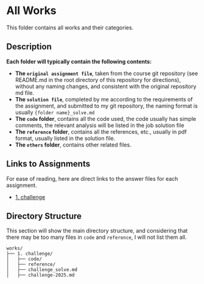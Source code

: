 # All Works

This folder contains all works and their categories.

## Description

**Each folder will typically contain the following contents:**

- **The `original assignment file`**, taken from the course git repository (see README.md in the root directory of this repository for directions), without any naming changes, and consistent with the original repository md file.
- **The `solution file`**, completed by me according to the requirements of the assignment, and submitted to my git repository, the naming format is usually `{folder name}_solve.md`
- **The `code` folder**, contains all the code used, the code usually has simple comments, the relevant analysis will be listed in the job solution file
- **The `reference` folder**, contains all the references, etc., usually in pdf format, usually listed in the solution file.
- **The `others` folder**, contains other related files.

## Links to Assignments

For ease of reading, here are direct links to the answer files for each assignment.

- [1. challenge](1.%20challenge/challenge_solve.md)


## Directory Structure

This section will show the main directory structure, and considering that there may be too many files in `code` and `reference`, I will not list them all.

```
works/
├── 1. challenge/
│   ├── code/
│   ├── reference/
│   ├── challenge_solve.md
│   ├── challenge-2025.md

```